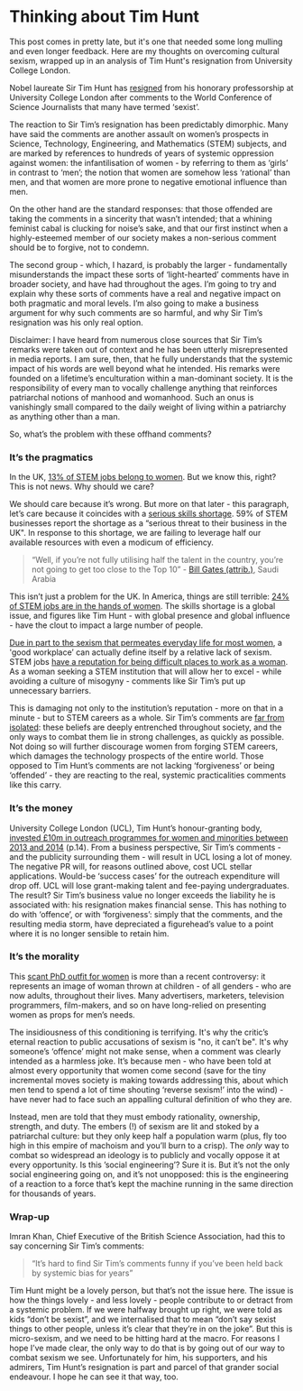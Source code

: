 # Thinking about Tim Hunt

This post comes in pretty late, but it's one that needed some long mulling and even longer feedback. Here are my thoughts on overcoming cultural sexism, wrapped up in an analysis of Tim Hunt's resignation from University College London.

Nobel laureate Sir Tim Hunt has [resigned](http://www.bbc.co.uk/news/uk-33090022) from his honorary professorship at University College London after comments to the World Conference of Science Journalists that many have termed ‘sexist’.

The reaction to Sir Tim’s resignation has been predictably dimorphic. Many have said the comments are another assault on women’s prospects in Science, Technology, Engineering, and Mathematics (STEM) subjects, and are marked by references to hundreds of years of systemic oppression against women: the infantilisation of women - by referring to them as ‘girls’ in contrast to ‘men’; the notion that women are somehow less ‘rational’ than men, and that women are more prone to negative emotional influence than men.

On the other hand are the standard responses: that those offended are taking the comments in a sincerity that wasn’t intended; that a whining feminist cabal is clucking for noise’s sake, and that our first instinct when a highly-esteemed member of our society makes a non-serious comment should be to forgive, not to condemn.

The second group - which, I hazard, is probably the larger - fundamentally misunderstands the impact these sorts of ‘light-hearted’ comments have in broader society, and have had throughout the ages. I’m going to try and explain why these sorts of comments have a real and negative impact on both pragmatic and moral levels. I’m also going to make a business argument for why such comments are so harmful, and why Sir Tim’s resignation was his only real option.

Disclaimer: I have heard from numerous close sources that Sir Tim’s remarks were taken out of context and he has been utterly misrepresented in media reports. I am sure, then, that he fully understands that the systemic impact of his words are well beyond what he intended. His remarks were founded on a lifetime’s enculturation within a man-dominant society. It is the responsibility of every man to vocally challenge anything that reinforces patriarchal notions of manhood and womanhood. Such an onus is vanishingly small compared to the daily weight of living within a patriarchy as anything other than a man.

So, what’s the problem with these offhand comments?

### It’s the pragmatics

In the UK, [13% of STEM jobs belong to women](https://www.wisecampaign.org.uk/resources/2014/09/uk-statistics-2014). But we know this, right? This is not news. Why should we care? 

We should care because it’s wrong. But more on that later - this paragraph, let’s care because it coincides with a [serious skills shortage](http://www.economist.com/news/britain/21648003-lack-skilled-workers-and-managers-drags-country-down-mind-gap). 59% of STEM businesses report the shortage as a “serious threat to their business in the UK". In response to this shortage, we are failing to leverage half our available resources with even a modicum of efficiency.

> “Well, if you’re not fully utilising half the talent in the country, you’re not going to get too close to the Top 10” - [Bill Gates (attrib.)](http://www.nytimes.com/2009/08/23/magazine/23Women-t.html?pagewanted=5&_r=0), Saudi Arabia

This isn’t just a problem for the UK. In America, things are still terrible: [24% of STEM jobs are in the hands of women](http://www.esa.doc.gov/sites/default/files/womeninstemagaptoinnovation8311.pdf). The skills shortage is a global issue, and figures like Tim Hunt - with global presence and global influence - have the clout to impact a large number of people.

[Due in part to the sexism that permeates everyday life for most women](http://everydaysexism.com/), a 'good workplace’ can actually define itself by a relative lack of sexism. STEM jobs [have a reputation for being difficult places to work as a woman](https://hbr.org/2015/03/the-5-biases-pushing-women-out-of-stem). As a woman seeking a STEM institution that will allow her to excel - while avoiding a culture of misogyny - comments like Sir Tim’s put up unnecessary barriers. 

This is damaging not only to the institution’s reputation - more on that in a minute - but to STEM careers as a whole. Sir Tim’s comments are [far from isolated](http://academicsexismstories.gendersquare.org/): these beliefs are deeply entrenched throughout society, and the only ways to combat them lie in strong challenges, as quickly as possible. Not doing so will further discourage women from forging STEM careers, which damages the technology prospects of the entire world. Those opposed to Tim Hunt’s comments are not lacking ‘forgiveness’ or being ‘offended’ - they are reacting to the real, systemic practicalities comments like this carry.

### It’s the money

University College London (UCL), Tim Hunt’s honour-granting body, [invested £10m in outreach programmes for women and minorities between 2013 and 2014](https://www.ucl.ac.uk/finance/docs/docs-corporate/2014_UCL-annual-report.pdf) (p.14). From a business perspective, Sir Tim’s comments - and the publicity surrounding them - will result in UCL losing a lot of money. The negative PR will, for reasons outlined above, cost UCL stellar applications. Would-be ‘success cases’ for the outreach expenditure will drop off. UCL will lose grant-making talent and fee-paying undergraduates. The result? Sir Tim’s business value no longer exceeds the liability he is associated with: his resignation makes financial sense. This has nothing to do with ‘offence’, or with ‘forgiveness’: simply that the comments, and the resulting media storm, have depreciated a figurehead’s value to a point where it is no longer sensible to retain him.

### It’s the morality

This [scant PhD outfit for women](http://www.amazon.com/Delicious-Womens-Darling-Sexy-Costume/dp/B0053O1KHA) is more than a recent controversy: it represents an image of woman thrown at children - of all genders - who are now adults, throughout their lives. Many advertisers, marketers, television programmers, film-makers, and so on have long-relied on presenting women as props for men’s needs.

The insidiousness of this conditioning is terrifying. It's why the critic’s eternal reaction to public accusations of sexism is "no, it can’t be". It's why someone’s ‘offence’ might not make sense, when a comment was clearly intended as a harmless joke. It’s because men - who have been told at almost every opportunity that women come second (save for the tiny incremental moves society is making towards addressing this, about which men tend to spend a lot of time shouting ‘reverse sexism!’ into the wind) - have never had to face such an appalling cultural definition of who they are.

Instead, men are told that they must embody rationality, ownership, strength, and duty. The embers (!) of sexism are lit and stoked by a patriarchal culture: but they only keep half a population warm (plus, fly too high in this empire of machoism and you’ll burn to a crisp). The _only_ way to combat so widespread an ideology is to publicly and vocally oppose it at every opportunity. Is this ’social engineering’? Sure it is. But it’s not the only social engineering going on, and it’s not unopposed: this is the engineering of a reaction to a force that’s kept the machine running in the same direction for thousands of years.

### Wrap-up

Imran Khan, Chief Executive of the British Science Association, had this to say concerning Sir Tim’s comments:

>“It’s hard to find Sir Tim’s comments funny if you’ve been held back by systemic bias for years”

Tim Hunt might be a lovely person, but that’s not the issue here. The issue is how the things lovely - and less lovely - people contribute to or detract from a systemic problem. If we were halfway brought up right, we were told as kids “don’t be sexist”, and we internalised that to mean “don’t say sexist things to other people, unless it’s clear that they’re in on the joke”. But this is micro-sexism, and we need to be hitting hard at the macro. For reasons I hope I’ve made clear, the only way to do that is by going out of our way to combat sexism we see. Unfortunately for him, his supporters, and his admirers, Tim Hunt’s resignation is part and parcel of that grander social endeavour. I hope he can see it that way, too.

